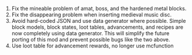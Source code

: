 1. Fix the mineable problem of amat, boss, and the hardened metal blocks.
2. Fix the disappearing problem when inserting medieval music disc.
3. Avoid hard-coded JSON and use data generator where possible. Simple block models, block states, loot tables, advancements, and recipes are now completely using data generator. This will simplify the future porting of this mod and prevent possible bugs like the two above.
4. Use loot table for advancement rewards, no longer use mcfunction